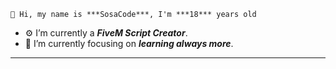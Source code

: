     👑 Hi, my name is ***SosaCode***, I'm ***18*** years old 
 
- ⚙️ I’m currently a ***FiveM Script Creator***.
- 🌱 I’m currently focusing on ***learning always more***.
<hr/>
